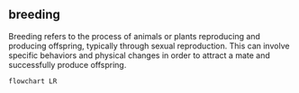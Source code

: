 ## breeding
Breeding refers to the process of animals or plants reproducing and producing offspring, typically through sexual reproduction. This can involve specific behaviors and physical changes in order to attract a mate and successfully produce offspring.


```mermaid
flowchart LR
    


```
